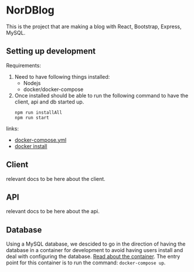 # NorDBlog

This is the project that are making a blog with React, Bootstrap, Express, MySQL.

## Setting up development

Requirements:  

1. Need to have following things installed:
    - Nodejs
    - docker/docker-compose
2. Once installed should be able to run the following command to have the client, api and db started up.
    ```shell
    npm run installAll
    npm run start
    ```

links:
- [docker-compose.yml](https://docs.docker.com/compose/compose-file/)
- [docker install](https://docs.docker.com/get-docker/)

## Client

relevant docs to be here about the client.

## API

relevant docs to be here about the api.

## Database

Using a MySQL database, we descided to go in the direction of having the database in a container for development to avoid having users install and deal with configuring the database. [Read about the container](https://hub.docker.com/_/mysql/). The entry point for this container is to run the command: `docker-compose up`. 
